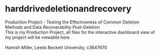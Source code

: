 # harddrivedeletionandrecovery
Production Project - Testing the Effectiveness of Common Deletion Methods and Data Recoverability Post-Deletion
<br/>
This is my Production Project, all files for the interactive dashboard view of my project will be viewable here. 
<br/>
<br/>
Hamish Miller, Leeds Beckett University, c3647670
